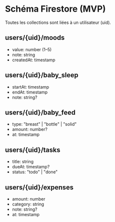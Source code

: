 # Schéma Firestore (MVP)

Toutes les collections sont liées à un utilisateur (uid).

## users/{uid}/moods
- value: number (1–5)
- note: string
- createdAt: timestamp

## users/{uid}/baby_sleep
- startAt: timestamp
- endAt: timestamp
- note: string?

## users/{uid}/baby_feed
- type: "breast" | "bottle" | "solid"
- amount: number?
- at: timestamp

## users/{uid}/tasks
- title: string
- dueAt: timestamp?
- status: "todo" | "done"

## users/{uid}/expenses
- amount: number
- category: string
- note: string?
- at: timestamp
